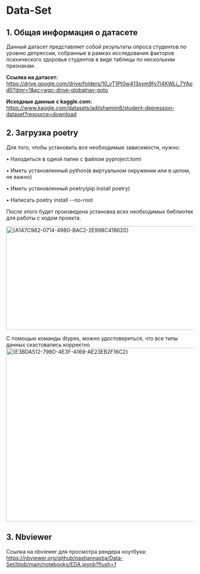 # Data-Set
## 1. **Общая информация о датасете** 
 Данный датасет представляет собой результаты опроса студентов по уровню депрессии, собранные в рамках исследования факторов психического здоровья студентов в виде таблицы по нескольким признакам.
 
**Ссылка на датасет:** https://drive.google.com/drive/folders/10_vT1Pt0w413sym9fv7I4KWLi_7YApd0?dmr=1&ec=wgc-drive-globalnav-goto

**Исходные данные с kaggle.com:** https://www.kaggle.com/datasets/adilshamim8/student-depression-dataset?resource=download





## 2. Загрузка poetry
Для того, чтобы установить все необходимые зависимости, нужно:

• Находиться в одной папке с файлом pyproject.toml

• Иметь установленный python(в виртуальном окружении или в целом, не важно)

• Иметь установленный poetry(pip install poetry)

• Написать poetry install --no-root

После этого будет произведена установка всех необходимых библиотек для работы с кодом проекта.

<img width="1850" height="278" alt="{A147C982-0714-4980-BAC2-2E998C418620}" src="https://github.com/user-attachments/assets/edc2678a-a906-4d82-b979-312356896179" />

С помощью команды dtypes, можно удостовериться, что все типы данных скастовались корректно
<img width="1313" height="466" alt="{E3BDA512-798D-4E3F-A169-AE23EB2F16C2}" src="https://github.com/user-attachments/assets/86f6652a-7346-442d-a96d-ee83b3b9997a" />

## 3. Nbviewer 
Ссылка на nbviewer для просмотра рендера ноутбука: https://nbviewer.org/github/nastjannastja/Data-Set/blob/main/notebooks/EDA.ipynb?flush=1
